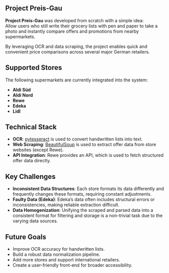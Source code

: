 ## Project Preis-Gau

**Project Preis-Gau** was developed from scratch with a simple idea:  
Allow users who still write their grocery lists with pen and paper to take a photo and instantly compare offers and promotions from nearby supermarkets.

By leveraging OCR and data scraping, the project enables quick and convenient price comparisons across several major German retailers.

## Supported Stores

The following supermarkets are currently integrated into the system:

- **Aldi Süd**
- **Aldi Nord**
- **Rewe**
- **Edeka**
- **Lidl**

## Technical Stack

- **OCR**: [pytesseract](https://github.com/madmaze/pytesseract) is used to convert handwritten lists into text.
- **Web Scraping**: [BeautifulSoup](https://www.crummy.com/software/BeautifulSoup/) is used to extract offer data from store websites (except Rewe).
- **API Integration**: Rewe provides an API, which is used to fetch structured offer data directly.

## Key Challenges

- **Inconsistent Data Structures**: Each store formats its data differently and frequently changes these formats, requiring constant adjustments.
- **Faulty Data (Edeka)**: Edeka’s data often includes structural errors or inconsistencies, making reliable extraction difficult.
- **Data Homogenization**: Unifying the scraped and parsed data into a consistent format for filtering and storage is a non-trivial task due to the varying data sources.

## Future Goals

- Improve OCR accuracy for handwritten lists.
- Build a robust data normalization pipeline.
- Add more stores and support international retailers.
- Create a user-friendly front-end for broader accessibility.
